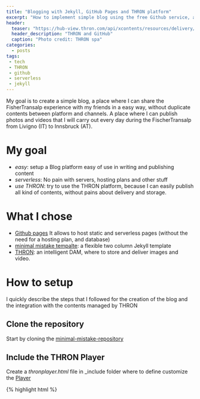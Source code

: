 ```yaml
---
title: "Blogging with Jekyll, GitHub Pages and THRON platform"
excerpt: "How to implement simple blog using the free Github service, a static site generator and the THRON DAM platform to centralize and deliver multimedia content"
header: 
  teaser: "https://hub-view.thron.com/api/xcontents/resources/delivery/getThumbnail/hub/640x0/aa24c371-6146-4d5a-a186-7361207baf3e.jpg"
  header_description: "THRON and GitHub"
  caption: "Photo credit: THRON spa"
categories:
  - posts
tags: 
 - tech 
 - THRON 
 - github
 - serverless
 - jekyll
---
```


My goal is to create a simple blog, a place where I can share the FisherTransalp experience with my friends in a easy way, without duplicate contents between platform and channels.
A place where I can publish photos and videos that I will carry out every day during the FischerTransalp from Livigno (IT) to Innsbruck (AT).

# My goal

* *easy*: setup a Blog platform easy of use in writing and publishing content
* *serverless*: No pain with servers, hosting plans and other stuff
* *use THRON*: try to use the THRON platform, because I can easily publish all kind of contents, without pains about delivery and storage.

# What I chose
- [Github pages](https://pages.github.com/) It allows to host static and serverless pages (without the need for a hosting plan, and database)
- [minimal mistake tempalte](https://mmistakes.github.io/minimal-mistakes/): a flexible two column Jekyll template
- [THRON](https://www.thron.com): an intelligent DAM, where to store and deliver images and video.

# How to setup
I quickly describe the steps that I followed for the creation of the blog and the integration with the contents managed by THRON

## Clone the repository
Start by cloning the [minimal-mistake-repository](https://mmistakes.github.io/minimal-mistakes/docs/quick-start-guide/)

## Include the THRON Player
Create a *thronplayer.html* file in _include folder where to define customize the [Player](https://help.thron.com/hc/en-us/articles/115003098433-THRON-Universal-Player)

{% highlight html %} 
<div class="wrapper">
<iframe id="4fmms" width="100%" height="100%" 
src="https://<clientId>-cdn.thron.com/shared/plugins/embed/current/clientId/contentId/pkey" frameborder="0" scrolling="no" allowfullscreen>
</iframe>
</div>
{% endhighlight %}

## Upload your images and video in THRON
This is a simple guide how to upload contents in THRON [link](https://help.thron.com/hc/en-us/articles/203722971-How-to-create-new-content)

## Create a new post and use your images/video
Create a new post and include the THRON content using the *player*.
Here some examples:

A responsive image embedded on the page
{% highlight javascript %} 
{{ "{% include thronplayer.html 
contentId=<thron contentId> pkey=<share key> clientId=<thron serviceId>" }}%}
{% endhighlight %}

{% include thronplayer.html contentId="lagorai" divId="image1" pkey="a8yszh" clientId="hub" padding="75%" %}

And the same code for embedding a video content 

{% include thronplayer.html contentId="1ab78b0f-caed-4daa-944e-b03ff36f2d4b" divId="video1" pkey="1kvrf0" clientId="hub" padding="75%" %}
